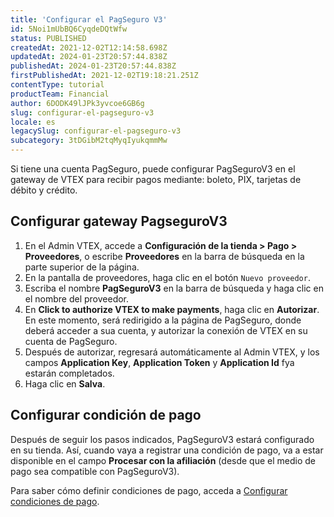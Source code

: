 ```yaml
---
title: 'Configurar el PagSeguro V3'
id: 5Noi1mUbBQ6CyqdeDQtWfw
status: PUBLISHED
createdAt: 2021-12-02T12:14:58.698Z
updatedAt: 2024-01-23T20:57:44.838Z
publishedAt: 2024-01-23T20:57:44.838Z
firstPublishedAt: 2021-12-02T19:18:21.251Z
contentType: tutorial
productTeam: Financial
author: 6DODK49lJPk3yvcoe6GB6g
slug: configurar-el-pagseguro-v3
locale: es
legacySlug: configurar-el-pagseguro-v3
subcategory: 3tDGibM2tqMyqIyukqmmMw
---
```


Si tiene una cuenta PagSeguro, puede configurar PagSeguroV3 en el gateway de VTEX para recibir pagos mediante: boleto, PIX, tarjetas de débito y crédito.

## Configurar gateway PagseguroV3

1. En el Admin VTEX, accede a __Configuración de la tienda > Pago > Proveedores__, o escribe __Proveedores__ en la barra de búsqueda en la parte superior de la página.
2. En la pantalla de proveedores, haga clic en el botón `Nuevo proveedor`.
3. Escriba el nombre __PagSeguroV3__ en la barra de búsqueda y haga clic en el nombre del proveedor.
4. En __Click to authorize VTEX to make payments__, haga clic en __Autorizar__. En este momento, será redirigido a la página de PagSeguro, donde deberá acceder a sua cuenta, y autorizar la conexión de VTEX en su cuenta de PagSeguro.
5. Después de autorizar, regresará automáticamente al Admin VTEX, y los campos __Application Key__, __Application Token__ y __Application Id__ fya estarán completados.
6. Haga clic en __Salva__.

## Configurar condición de pago

Después de seguir los pasos indicados, PagSeguroV3 estará configurado en su tienda. Así, cuando vaya a registrar una condición de pago, va a estar disponible en el campo __Procesar con la afiliación__ (desde que el medio de pago sea compatible con PagSeguroV3).

Para saber cómo definir condiciones de pago, acceda a [Configurar condiciones de pago](https://help.vtex.com/es/tutorial/condicoes-de-pagamento#).

